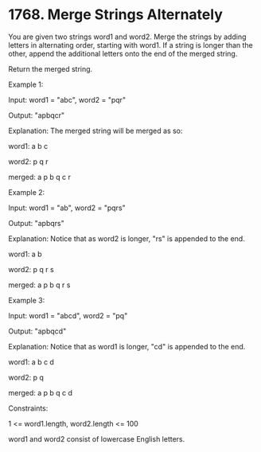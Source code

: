 # 1768. Merge Strings Alternately

You are given two strings word1 and word2. Merge the strings by adding letters in alternating order, starting with word1. If a string is longer than the other, append the additional letters onto the end of the merged string.

Return the merged string.

 

Example 1:

Input: word1 = "abc", word2 = "pqr"

Output: "apbqcr"

Explanation: The merged string will be merged as so: 

word1:  a   b   c

word2:    p   q   r

merged: a p b q c r

Example 2:

Input: word1 = "ab", word2 = "pqrs"

Output: "apbqrs"

Explanation: Notice that as word2 is longer, "rs" is appended to the end.

word1:  a   b 

word2:    p   q   r   s

merged: a p b q   r   s

Example 3:

Input: word1 = "abcd", word2 = "pq"

Output: "apbqcd"

Explanation: Notice that as word1 is longer, "cd" is appended to the end.

word1:  a   b   c   d

word2:    p   q 

merged: a p b q c   d
 

Constraints:

1 <= word1.length, word2.length <= 100

word1 and word2 consist of lowercase English letters.
